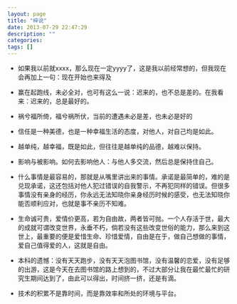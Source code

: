 ```yaml
---
layout: page
title: "梓说"
date: 2013-07-29 22:47:29
description: ""
categories: 
tags: []
---
```


- 如果我以前就xxxx，那么现在一定yyyy了，这是我以前经常想的，但我现在会再加上一句：现在开始也来得及

- 赢在起跑线，未必全对，也可有这么一说：迟来的，也不总是差的。在我看来：迟来的，总是最好的。
                
- 祸兮福所倚，福兮祸所伏，当前的遭遇未必是差，也未必是好的

- 信任是一种美德，也是一种幸福生活的态度，对他人，对自己均是如此。 

- 越单纯，越幸福，既是如此，但往往是越单纯的品德，越难以保持。
        
- 影响与被影响。如何去影响他人：与他人多交流，然后总是保持住自己。

- 什么事情是最容易的，那就是从嘴里讲出来的事情。承诺是最简单的，难的是兑现承诺，这还包括对他人犯过错误的自我警示，不再犯同样的错误。但很多事情没有亲身的经历，你永远无法知晓你亲身经历时候的感受，也无法知晓你能否顺利应对，也就是事不亲历不知难。

- 生命诚可贵，爱情价更高，若为自由故，两者皆可抛。一个人存活于世，最大的成就可谓改变世界，永垂不朽，倘若没有这些改变世俗的能力，那么来到这世上，最重要的便是爱惜生命、珍惜爱情，自由是在于，做自己想做的事情，爱自己值得爱的人，这就是自由。

- 本科的遗憾：没有天天跑步，没有天天泡图书馆，没有温馨的恋爱，没有足够的出游，这是今天在去图书馆的路上想到的，不过大部分让我在最忙最忙的研究生期间达到了，由此可以得出，时间挤一挤，还是有滴。

- 技术的积累不是靠时间，而是靠效率和所处的环境与平台。
  